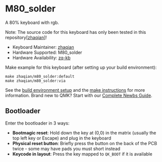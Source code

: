 # M80_solder

A 80% keyboard with rgb.

Note: The source code for this keyboard has only been tested in this repository[[zhaqian](https://github.com/zhaqian12/qmk_firmware/tree/zhaqian)]!

* Keyboard Maintainer: [zhaqian](https://github.com/zhaqian12)
* Hardware Supported: M80_solder
* Hardware Availability: [zq-kb](https://github.com/zhaqian12/ZQ-Keyboard)

Make example for this keyboard (after setting up your build environment):

    make zhaqian/m80_solder:default
    make zhaqian/m80_solder:via

See the [build environment setup](https://docs.qmk.fm/#/getting_started_build_tools) and the [make instructions](https://docs.qmk.fm/#/getting_started_make_guide) for more information. Brand new to QMK? Start with our [Complete Newbs Guide](https://docs.qmk.fm/#/newbs).

## Bootloader

Enter the bootloader in 3 ways:

* **Bootmagic reset**: Hold down the key at (0,0) in the matrix (usually the top left key or Escape) and plug in the keyboard
* **Physical reset button**: Briefly press the button on the back of the PCB twice - some may have pads you must short instead
* **Keycode in layout**: Press the key mapped to `QK_BOOT` if it is available